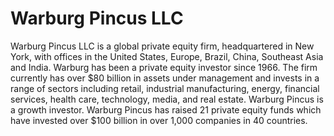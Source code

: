 # Warburg Pincus LLC
Warburg Pincus LLC is a global private equity firm, headquartered in New York, with offices in the United States, Europe, Brazil, China, Southeast Asia and India. Warburg has been a private equity investor since 1966. The firm currently has over $80 billion in assets under management and invests in a range of sectors including retail, industrial manufacturing, energy, financial services, health care, technology, media, and real estate. Warburg Pincus is a growth investor. Warburg Pincus has raised 21 private equity funds which have invested over $100 billion in over 1,000 companies in 40 countries.
